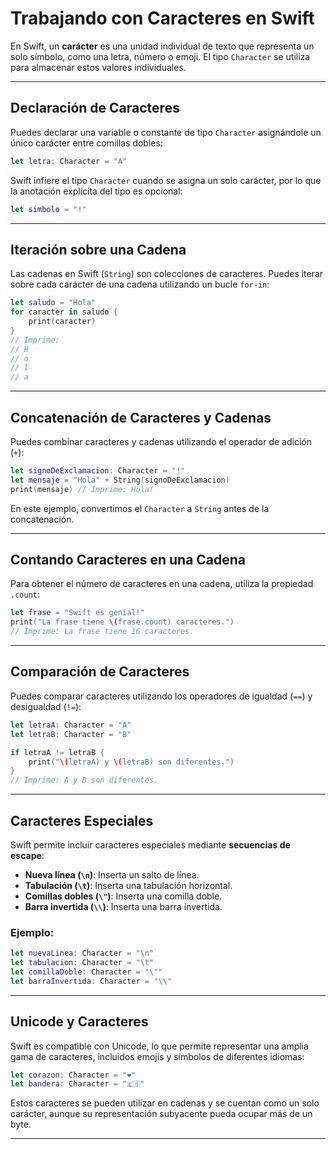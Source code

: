 # Trabajando con Caracteres en Swift

En Swift, un **carácter** es una unidad individual de texto que representa un solo símbolo, como una letra, número o emoji. El tipo `Character` se utiliza para almacenar estos valores individuales.

---

## Declaración de Caracteres

Puedes declarar una variable o constante de tipo `Character` asignándole un único carácter entre comillas dobles:

```swift
let letra: Character = "A"
```

Swift infiere el tipo `Character` cuando se asigna un solo carácter, por lo que la anotación explícita del tipo es opcional:

```swift
let simbolo = "!"
```

---

## Iteración sobre una Cadena

Las cadenas en Swift (`String`) son colecciones de caracteres. Puedes iterar sobre cada carácter de una cadena utilizando un bucle `for-in`:

```swift
let saludo = "Hola"
for caracter in saludo {
    print(caracter)
}
// Imprime:
// H
// o
// l
// a
```

---

## Concatenación de Caracteres y Cadenas

Puedes combinar caracteres y cadenas utilizando el operador de adición (`+`):

```swift
let signoDeExclamacion: Character = "!"
let mensaje = "Hola" + String(signoDeExclamacion)
print(mensaje) // Imprime: Hola!
```

En este ejemplo, convertimos el `Character` a `String` antes de la concatenación.

---

## Contando Caracteres en una Cadena

Para obtener el número de caracteres en una cadena, utiliza la propiedad `.count`:

```swift
let frase = "Swift es genial!"
print("La frase tiene \(frase.count) caracteres.")
// Imprime: La frase tiene 16 caracteres.
```

---

## Comparación de Caracteres

Puedes comparar caracteres utilizando los operadores de igualdad (`==`) y desigualdad (`!=`):

```swift
let letraA: Character = "A"
let letraB: Character = "B"

if letraA != letraB {
    print("\(letraA) y \(letraB) son diferentes.")
}
// Imprime: A y B son diferentes.
```

---

## Caracteres Especiales

Swift permite incluir caracteres especiales mediante **secuencias de escape**:

- **Nueva línea (`\n`)**: Inserta un salto de línea.
- **Tabulación (`\t`)**: Inserta una tabulación horizontal.
- **Comillas dobles (`\"`)**: Inserta una comilla doble.
- **Barra invertida (`\\`)**: Inserta una barra invertida.

### Ejemplo:

```swift
let nuevaLinea: Character = "\n"
let tabulacion: Character = "\t"
let comillaDoble: Character = "\""
let barraInvertida: Character = "\\"
```

---

## Unicode y Caracteres

Swift es compatible con Unicode, lo que permite representar una amplia gama de caracteres, incluidos emojis y símbolos de diferentes idiomas:

```swift
let corazon: Character = "❤️"
let bandera: Character = "🇪🇸"
```

Estos caracteres se pueden utilizar en cadenas y se cuentan como un solo carácter, aunque su representación subyacente pueda ocupar más de un byte.

---

